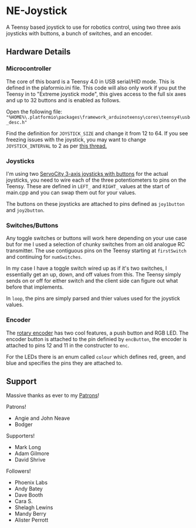 # NE-Joystick
A Teensy based joystick to use for robotics control, using two three axis joysticks with buttons, a bunch of switches, and an encoder.

## Hardware Details
### Microcontroller
The core of this board is a Teensy 4.0 in USB serial/HID mode. This is defined in the plaformio.ini file. This code will also only work if you put the Teensy in to "Extreme joystick mode", this gives access to the full six axes and up to 32 buttons and is enabled as follows.

Open the following file:
`"%HOME%\.platformio\packages\framework_arduinoteensy\cores\teensy4\usb_desc.h"`

Find the definition for `JOYSTICK_SIZE` and change it from 12 to 64. If you see freezing issues with the joystick, you may want to change `JOYSTICK_INTERVAL` to 2 as per [this thread.](https://forum.pjrc.com/threads/70501-Teensy-Joystick-Stops-Responding) 

### Joysticks
I'm using two [ServoCity 3-axis joysticks with buttons](https://www.robotshop.com/uk/3-axis-joystick-w-button.htm) for the actual joysticks, you need to wire each of the three potentiometers to pins on the Teensy. 
These are defined in `LEFT_` and `RIGHT_` values at the start of main.cpp and you can swap them out for your values. 

The buttons on these joysticks are attached to pins defined as `joy1button` and `joy2button`.

### Switches/Buttons
Any toggle switches or buttons will work here depending on your use case but for me I used a selection of chunky switches from an old analogue RC transmitter. The use contiguous pins on the Teensy starting at `firstSwitch` and continuing for `numSwitches`. 

In my case I have a toggle switch wired up as if it's two switches, I essentially get an up, down, and off values from this. The Teensy simply sends on or off for either switch and the client side can figure out what before that implements.

In `loop`, the pins are simply parsed and thier values used for the joystick values.

### Encoder
The [rotary encoder](https://coolcomponents.co.uk/products/rotary-encoder-illuminated-rgb?_pos=1&_sid=2837bdace&_ss=r) has two cool features, a push button and RGB LED. The encoder button is attached to the pin definied by `encButton`, the encoder is attached to pins 12 and 11 in the constructer to `enc`.

For the LEDs there is an enum called `colour` which defines red, green, and blue and specifies the pins they are attached to.

## Support
Massive thanks as ever to my [Patrons](www.patreon.com/neaveeng)!

Patrons!
- Angie and John Neave
- Bodger

Supporters!
- Mark Long
- Adam Gilmore
- David Shrive

Followers!
- Phoenix Labs
- Andy Batey
- Dave Booth
- Cara S.
- Shelagh Lewins
- Mandy Berry
- Alister Perrott
